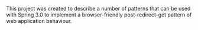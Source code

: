 This project was created to describe a number of patterns that can be used with Spring 3.0 to implement a browser-friendly post-redirect-get pattern of web application behaviour.